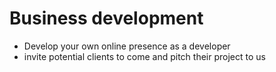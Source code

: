 # Business development

+ Develop your own online presence as a developer
+ invite potential clients to come and pitch their project to us
